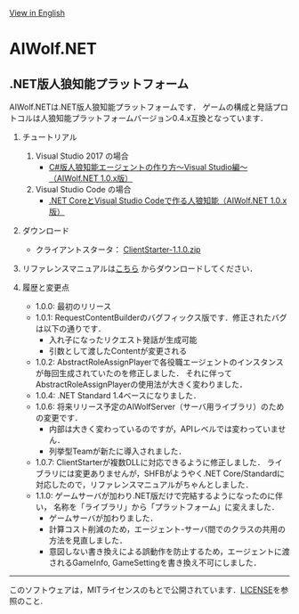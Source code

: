 [View in English](https://github.com/AIWolfSharp/AIWolf_NET/blob/master/README-E.md)
# AIWolf.NET
## .NET版人狼知能プラットフォーム
AIWolf.NETは.NET版人狼知能プラットフォームです．
ゲームの構成と発話プロトコルは人狼知能プラットフォームバージョン0.4.x互換となっています．

1. チュートリアル
    1. Visual Studio 2017 の場合
        * [C#版人狼知能エージェントの作り方～Visual Studio編～（AIWolf.NET 1.0.x版）](https://www.slideshare.net/takots/c-59927842)
    1. Visual Studio Code の場合
        * [.NET CoreとVisual Studio Codeで作る人狼知能（AIWolf.NET 1.0.x版）](https://www.slideshare.net/takots/net-corevs-code-71808207)

1. ダウンロード

    * クライアントスタータ：
[ClientStarter-1.1.0.zip](https://github.com/AIWolfSharp/AIWolf_NET/releases/download/v1.1.0/ClientStarter-1.1.0.zip)

1. リファレンスマニュアルは[こちら](https://github.com/AIWolfSharp/AIWolf_NET/releases/download/v1.1.0/AIWolf_NET_1.1.0_ReferenceManual_J.zip)
からダウンロードしてください．

1. 履歴と変更点

    * 1.0.0: 最初のリリース
    * 1.0.1: RequestContentBuilderのバグフィックス版です．修正されたバグは以下の通りです．
      * 入れ子になったリクエスト発話が生成可能
      * 引数として渡したContentが変更される
    * 1.0.2: AbstractRoleAssignPlayerで各役職エージェントのインスタンスが毎回生成されていたのを修正しました．
それに伴ってAbstractRoleAssignPlayerの使用法が大きく変わりました．
    * 1.0.4: .NET Standard 1.4ベースになりました．
    * 1.0.6: 将来リリース予定のAIWolfServer（サーバ用ライブラリ）のための変更です．
      * 内部は大きく変わっているのですが，APIレベルでは変わっていません．
      * 列挙型Teamが新たに導入されました．
    * 1.0.7: ClientStarterが複数DLLに対応できるように修正しました．
ライブラリには変更ありませんが，SHFBがようやく.NET Core/Standardに対応したので，リファレンスマニュアルがちゃんとしました．
    * 1.1.0: ゲームサーバが加わり.NET版だけで完結するようになったのに伴い，
名称を「ライブラリ」から「プラットフォーム」に変えました．
      * ゲームサーバが加わりました．
      * 計算コスト削減のため，エージェント-サーバ間でのクラスの共用の方法を見直しました．
      * 意図しない書き換えによる誤動作を防止するため，エージェントに渡されるGameInfo, GameSettingを書き換え不可にしました．
      

---
このソフトウェアは，MITライセンスのもとで公開されています．[LICENSE](https://github.com/AIWolfSharp/AIWolf_NET/blob/master/LICENSE)を参照のこと.
